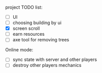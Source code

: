 project TODO list:

- [ ] UI
- [ ] choosing building by ui
- [x] screen scroll
- [ ] earn resources
- [ ] axe tool for removing trees

Online mode:

- [ ] sync state with server and other players
- [ ] destroy other players mechanics
